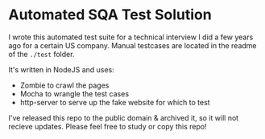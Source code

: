 # Automated SQA Test Solution

I wrote this automated test suite for a technical interview I did a few years ago for a certain US company.  Manual testcases are located in the readme of the `./test` folder.

It's written in NodeJS and uses:

- Zombie to crawl the pages
- Mocha to wrangle the test cases
- http-server to serve up the fake website for which to test

I've released this repo to the public domain & archived it, so it will not recieve updates. Please feel free to study or copy this repo! 